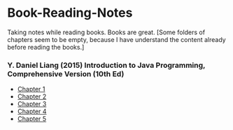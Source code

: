 # Book-Reading-Notes

Taking notes while reading books. Books are great. [Some folders of chapters seem to be empty, because I have understand the content already before reading the books.]

<h3> Y. Daniel Liang (2015) Introduction to Java Programming, Comprehensive Version (10th Ed)</h3>
<ul>
  <li><a href="https://github.com/CurtisNewbie/Book-Reading-Notes/tree/master/(D.%20Daniel%20Liang%2C%202015)%20Introduction%20to%20Java%20Programming/Chap%201">Chapter 1</a></li>
  <li><a href="https://github.com/CurtisNewbie/Book-Reading-Notes/tree/master/(D.%20Daniel%20Liang%2C%202015)%20Introduction%20to%20Java%20Programming">Chapter 2</a></li>
  <li><a href="https://github.com/CurtisNewbie/Book-Reading-Notes/tree/master/(D.%20Daniel%20Liang%2C%202015)%20Introduction%20to%20Java%20Programming/Chap%203">Chapter 3</a></li>
  <li><a href="https://github.com/CurtisNewbie/Book-Reading-Notes/tree/master/(D.%20Daniel%20Liang%2C%202015)%20Introduction%20to%20Java%20Programming/Chap%204">Chapter 4</a></li>
  <li><a href="https://github.com/CurtisNewbie/Book-Reading-Notes/tree/master/(D.%20Daniel%20Liang%2C%202015)%20Introduction%20to%20Java%20Programming/Chap%205">Chapter 5</a></li>
</ul>
